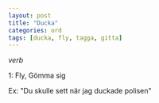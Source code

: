```yaml
---
layout: post
title: "Ducka"
categories: ord
tags: [ducka, fly, tagga, gitta]
---
```


*verb*

1: Fly, Gömma sig

Ex: "Du skulle sett när jag duckade polisen"